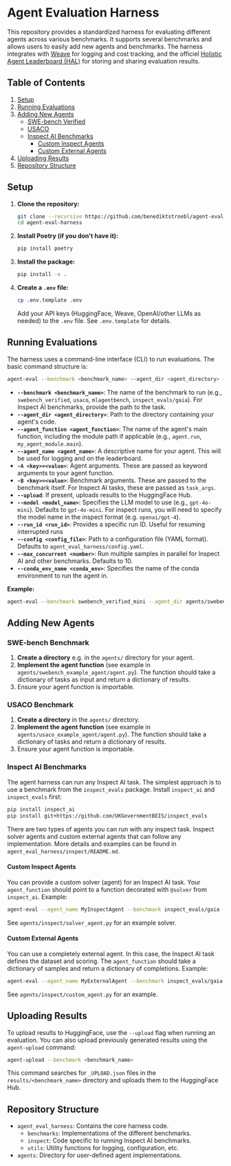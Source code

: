 # Agent Evaluation Harness

This repository provides a standardized harness for evaluating different agents across various benchmarks. It supports several benchmarks and allows users to easily add new agents and benchmarks.  The harness integrates with [Weave](https://wandb.ai/site/weave/) for logging and cost tracking, and the officiel [Holistic Agent Leaderboard (HAL)](https://agent-evals-leaderboard.hf.space) for storing and sharing evaluation results.

## Table of Contents

1. [Setup](#setup)
2. [Running Evaluations](#running-evaluations)
3. [Adding New Agents](#adding-new-agents)
    - [SWE-bench Verified](#swe-bench-benchmark)
    - [USACO](#usaco-benchmark)
    - [Inspect AI Benchmarks](#inspect-ai-benchmarks)
        - [Custom Inspect Agents](#custom-inspect-agents)
        - [Custom External Agents](#custom-external-agents)
4. [Uploading Results](#uploading-results)
5. [Repository Structure](#repository-structure)


## Setup

1. **Clone the repository:**
   ```bash
   git clone --recursive https://github.com/benediktstroebl/agent-eval-harness.git
   cd agent-eval-harness
   ```

2. **Install Poetry (if you don't have it):**
   ```bash
   pip install poetry
   ```

3. **Install the package:**
   ```bash
   pip install -e .
   ```

4. **Create a `.env` file:**
   ```bash
   cp .env.template .env
   ```
   Add your API keys (HuggingFace, Weave, OpenAI/other LLMs as needed) to the `.env` file.  See `.env.template` for details.


## Running Evaluations

The harness uses a command-line interface (CLI) to run evaluations.  The basic command structure is:

```bash
agent-eval --benchmark <benchmark_name> --agent_dir <agent_directory> --agent_function <agent_function> --agent_name <agent_name> [OPTIONS]
```

*   **`--benchmark <benchmark_name>`**: The name of the benchmark to run (e.g., `swebench_verified`, `usaco`, `mlagentbench`, `inspect_evals/gaia`).  For Inspect AI benchmarks, provide the path to the task.  
*   **`--agent_dir <agent_directory>`**: Path to the directory containing your agent's code.
*   **`--agent_function <agent_function>`**:  The name of the agent's main function, including the module path if applicable (e.g., `agent.run`, `my_agent_module.main`).
*   **`--agent_name <agent_name>`**: A descriptive name for your agent.  This will be used for logging and on the leaderboard.
*   **`-A <key>=<value>`**: Agent arguments. These are passed as keyword arguments to your agent function.
*   **`-B <key>=<value>`**: Benchmark arguments.  These are passed to the benchmark itself.  For Inspect AI tasks, these are passed as `task_args`.
*   **`--upload`**: If present, uploads results to the HuggingFace Hub.
*   **`--model <model_name>`**:  Specifies the LLM model to use (e.g., `gpt-4o-mini`).  Defaults to `gpt-4o-mini`. For inspect runs, you will need to specify the model name in the inspect format (e.g. `openai/gpt-4`).
*   **`--run_id <run_id>`**:  Provides a specific run ID. Useful for resuming interrupted runs
*   **`--config <config_file>`**: Path to a configuration file (YAML format). Defaults to `agent_eval_harness/config.yaml`.
*   **`--max_concurrent <number>`**: Run multiple samples in parallel for Inspect AI and other benchmarks. Defaults to 10.
*   **`--conda_env_name <conda_env>`**:  Specifies the name of the conda environment to run the agent in.


**Example:**

```bash
agent-eval --benchmark swebench_verified_mini --agent_dir agents/swebench_example_agent/ --agent_function main.run --agent_name "My SWE-bench Agent (gpt-4o-2024-08-06)" -A model_name=gpt-4o-mini --upload 
```


## Adding New Agents

### SWE-bench Benchmark

1.  **Create a directory** e.g. in the `agents/` directory for your agent.
2.  **Implement the agent function**  (see example in `agents/swebench_example_agent/agent.py`).  The function should take a dictionary of tasks as input and return a dictionary of results.
3.  Ensure your agent function is importable.

### USACO Benchmark

1.  **Create a directory** in the `agents/` directory.
2.  **Implement the agent function** (see example in `agents/usaco_example_agent/agent.py`).  The function should take a dictionary of tasks and return a dictionary of results.
3.  Ensure your agent function is importable.

### Inspect AI Benchmarks

The agent harness can run any Inspect AI task.  The simplest approach is to use a benchmark from the `inspect_evals` package.  Install `inspect_ai` and `inspect_evals` first:

```bash
pip install inspect_ai
pip install git+https://github.com/UKGovernmentBEIS/inspect_evals
```

There are two types of agents you can run with any inspect task. Inspect solver agents and custom external agents that can follow any implementation. More details and examples can be found in `agent_eval_harness/inspect/README.md`.

#### Custom Inspect Agents

You can provide a custom solver (agent) for an Inspect AI task.  Your `agent_function` should point to a function decorated with `@solver` from `inspect_ai`.  Example:

```bash
agent-eval --agent_name MyInspectAgent --benchmark inspect_evals/gaia --model openai/gpt-4o --agent_dir agents/my_inspect_agent --agent_function my_solver.my_agent 
```

See `agents/inspect/solver_agent.py` for an example solver.

#### Custom External Agents

You can use a completely external agent.  In this case, the Inspect AI task defines the dataset and scoring. The `agent_function` should take a dictionary of samples and return a dictionary of completions. Example:

```bash
agent-eval --agent_name MyExternalAgent --benchmark inspect_evals/gaia --model openai/gpt-4o --agent_dir agents/my_external_agent --agent_function my_agent.run -A model_name=gpt-4o
```

See `agents/inspect/custom_agent.py` for an example.


## Uploading Results

To upload results to HuggingFace, use the `--upload` flag when running an evaluation.  You can also upload previously generated results using the `agent-upload` command:

```bash
agent-upload --benchmark <benchmark_name>
```

This command searches for `_UPLOAD.json` files in the `results/<benchmark_name>` directory and uploads them to the HuggingFace Hub.


## Repository Structure

*   `agent_eval_harness`:  Contains the core harness code.
    *   `benchmarks`: Implementations of the different benchmarks.
    *   `inspect`:  Code specific to running Inspect AI benchmarks.
    *   `utils`: Utility functions for logging, configuration, etc.
*   `agents`: Directory for user-defined agent implementations.
